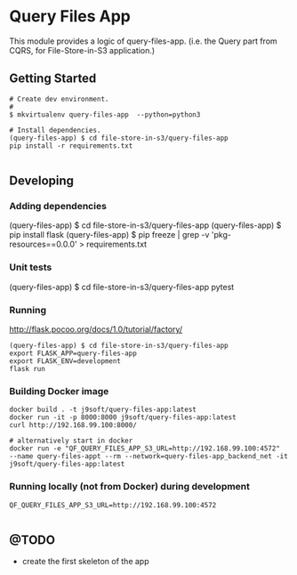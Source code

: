 # Query Files App

This module provides a logic of query-files-app. (i.e. the Query part from CQRS, for File-Store-in-S3 application.)

## Getting Started

```
# Create dev environment.
#
$ mkvirtualenv query-files-app  --python=python3

# Install dependencies.
(query-files-app) $ cd file-store-in-s3/query-files-app
pip install -r requirements.txt


```

## Developing

### Adding dependencies
(query-files-app) $ cd file-store-in-s3/query-files-app
(query-files-app) $ pip install flask
(query-files-app) $ pip freeze  | grep -v 'pkg-resources==0.0.0' > requirements.txt

### Unit tests

(query-files-app) $ cd file-store-in-s3/query-files-app
pytest

### Running

http://flask.pocoo.org/docs/1.0/tutorial/factory/
```
(query-files-app) $ cd file-store-in-s3/query-files-app
export FLASK_APP=query-files-app
export FLASK_ENV=development
flask run
```

### Building Docker image

```
docker build . -t j9soft/query-files-app:latest
docker run -it -p 8000:8000 j9soft/query-files-app:latest
curl http://192.168.99.100:8000/

# alternatively start in docker
docker run -e "QF_QUERY_FILES_APP_S3_URL=http://192.168.99.100:4572"  --name query-files-appt --rm --network=query-files-app_backend_net -it j9soft/query-files-app:latest
```

### Running locally (not from Docker) during development

```
QF_QUERY_FILES_APP_S3_URL=http://192.168.99.100:4572


```

## @TODO

- create the first skeleton of the app
